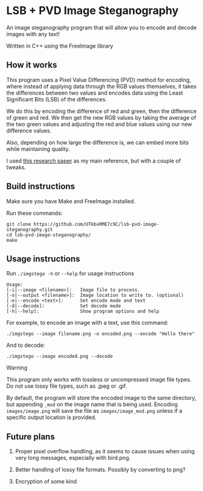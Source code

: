 # LSB + PVD Image Steganography

An image steganography program that will allow you to encode and decode images with any text!

Written in C++ using the FreeImage library

## How it works

This program uses a Pixel Value Differencing (PVD) method for encoding, where instead of applying data through the RGB values themselves, it takes the differences between two values and encodes data using the Least Significant Bits (LSB) of the differences.

We do this by encoding the difference of red and green, then the difference of green and red. We then get the new RGB values by taking the average of the two green values and adjusting the red and blue values using our new difference values.

Also, depending on how large the difference is, we can embed more bits while maintaining quality.

I used [this research paper](https://doi.org/10.1098/rsos.161066) as my main reference, but with a couple of tweaks.

## Build instructions

Make sure you have Make and FreeImage installed.

Run these commands:

```
git clone https://github.com/UTkbxRME7c9C/lsb-pvd-image-steganography.git
cd lsb-pvd-image-steganography/
make
```

## Usage instructions

Run `./imgstego -h`  or `--help` for usage instructions

```
Usage:
[-i|--image <filename>]:   Image file to process.
[-o|--output <filename>]:  Image location to write to. (optional)
[-e|--encode <text>]:      Set encode mode and text
[-d|--decode]:             Set decode mode
[-h|--help]:               Show program options and help
```

For example, to encode an image with a text, use this command:

```
./imgstego --image filename.png -o encoded.png --encode "Hello there"
```

And to decode:

```
./imgstego --image encoded.png --decode
```

> [!WARNING]
> This program only works with lossless or uncompressed image file types. Do not use lossy file types, such as .jpeg or .gif.
> 
> By default, the program will store the encoded image to the same directory, but appending `_mod` on the image name that is being used. Encoding `images/image.png` will save the file as `images/image_mod.png` unless if a specific output location is provided.

## Future plans

1. Proper pixel overflow handling, as it seems to cause issues when using very long messages, especially with bird.png.

2. Better handling of lossy file formats. Possibly by converting to png?

3. Encryption of some kind
